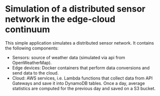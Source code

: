 # Simulation of a distributed sensor network in the edge-cloud continuum
This simple application simulates a distributed sensor network. It contains the following components:
* Sensors: source of weather data (simulated via api from OpenWeatherMap).
* Edge devices: Docker containers that perform data conversions and send data to the cloud.
* Cloud: AWS services, i.e. Lambda functions that collect data from API Gateways and save it into DynamoDB tables. Once a day, average statistics are computed for the previous day and saved on a S3 bucket. 